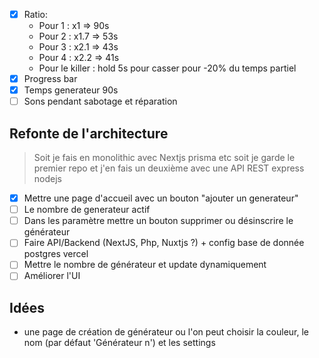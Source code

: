 - [x] Ratio:
  - Pour 1 : x1 => 90s
  - Pour 2 : x1.7 => 53s
  - Pour 3 : x2.1 => 43s
  - Pour 4 : x2.2 => 41s
  - Pour le killer : hold 5s pour casser pour -20% du temps partiel
- [x] Progress bar
- [x] Temps generateur 90s
- [ ] Sons pendant sabotage et réparation

## Refonte de l'architecture

> Soit je fais en monolithic avec Nextjs prisma etc soit je garde le premier repo et j'en fais un deuxième avec une API REST express nodejs

- [x] Mettre une page d'accueil avec un bouton "ajouter un generateur"
- [ ] Le nombre de generateur actif
- [ ] Dans les paramètre mettre un bouton supprimer ou désinscrire le générateur
- [ ] Faire API/Backend (NextJS, Php, Nuxtjs ?) + config base de donnée postgres vercel
- [ ] Mettre le nombre de générateur et update dynamiquement
- [ ] Améliorer l'UI

## Idées

- une page de création de générateur ou l'on peut choisir la couleur, le nom (par défaut 'Générateur n') et les settings
